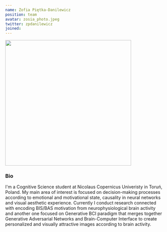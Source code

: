 ```yaml
---
name: Zofia Piętka-Danilewicz
position: team
avatar: zosia_photo.jpeg
twitter: zpdanilewicz
joined: 
---
```


<img width="400" src="{{site.baseurl}}/images/people/{{page.avatar}}" data-action="zoom">

### Bio

I'm a Cognitive Science student at Nicolaus Copernicus Univeristy in Toruń, Poland. My main area of interest is focused on decision-making processes according to emotional and motivational state, causality in neural networks and visual aesthetic experience. Currently I conduct research connected with encoding BIS/BAS motivation from neurophysiological brain activity and another one focused on Generative BCI paradigm that merges together Generative Adversarial Networks and Brain-Computer Interface to create personalized and visually attractive images according to brain activity.


